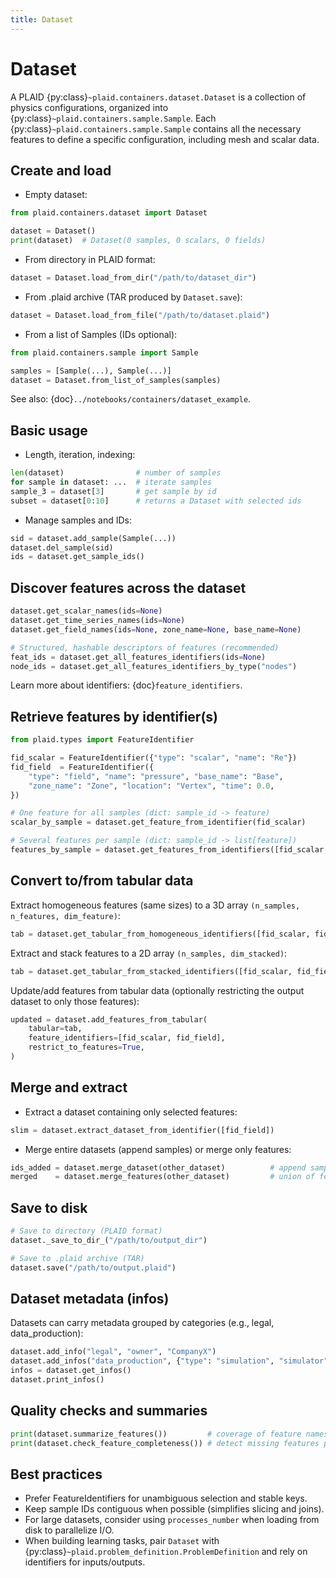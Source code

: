 ```yaml
---
title: Dataset
---
```


# Dataset

A PLAID {py:class}`~plaid.containers.dataset.Dataset` is a collection of physics configurations, organized into {py:class}`~plaid.containers.sample.Sample`. Each {py:class}`~plaid.containers.sample.Sample` contains all the necessary features to define a specific configuration, including mesh and scalar data.

## Create and load

- Empty dataset:

```python
from plaid.containers.dataset import Dataset

dataset = Dataset()
print(dataset)  # Dataset(0 samples, 0 scalars, 0 fields)
```

- From directory in PLAID format:

```python
dataset = Dataset.load_from_dir("/path/to/dataset_dir")
```

- From .plaid archive (TAR produced by `Dataset.save`):

```python
dataset = Dataset.load_from_file("/path/to/dataset.plaid")
```

- From a list of Samples (IDs optional):

```python
from plaid.containers.sample import Sample

samples = [Sample(...), Sample(...)]
dataset = Dataset.from_list_of_samples(samples)
```

See also: {doc}`../notebooks/containers/dataset_example`.

## Basic usage

- Length, iteration, indexing:

```python
len(dataset)                # number of samples
for sample in dataset: ...  # iterate samples
sample_3 = dataset[3]       # get sample by id
subset = dataset[0:10]      # returns a Dataset with selected ids
```

- Manage samples and IDs:

```python
sid = dataset.add_sample(Sample(...))
dataset.del_sample(sid)
ids = dataset.get_sample_ids()
```

## Discover features across the dataset

```python
dataset.get_scalar_names(ids=None)
dataset.get_time_series_names(ids=None)
dataset.get_field_names(ids=None, zone_name=None, base_name=None)

# Structured, hashable descriptors of features (recommended)
feat_ids = dataset.get_all_features_identifiers(ids=None)
node_ids = dataset.get_all_features_identifiers_by_type("nodes")
```

Learn more about identifiers: {doc}`feature_identifiers`.

## Retrieve features by identifier(s)

```python
from plaid.types import FeatureIdentifier

fid_scalar = FeatureIdentifier({"type": "scalar", "name": "Re"})
fid_field  = FeatureIdentifier({
    "type": "field", "name": "pressure", "base_name": "Base",
    "zone_name": "Zone", "location": "Vertex", "time": 0.0,
})

# One feature for all samples (dict: sample_id -> feature)
scalar_by_sample = dataset.get_feature_from_identifier(fid_scalar)

# Several features per sample (dict: sample_id -> list[feature])
features_by_sample = dataset.get_features_from_identifiers([fid_scalar, fid_field])
```

## Convert to/from tabular data

Extract homogeneous features (same sizes) to a 3D array `(n_samples, n_features, dim_feature)`:

```python
tab = dataset.get_tabular_from_homogeneous_identifiers([fid_scalar, fid_field])
```

Extract and stack features to a 2D array `(n_samples, dim_stacked)`:

```python
tab = dataset.get_tabular_from_stacked_identifiers([fid_scalar, fid_field])
```

Update/add features from tabular data (optionally restricting the output dataset to only those features):

```python
updated = dataset.add_features_from_tabular(
    tabular=tab,
    feature_identifiers=[fid_scalar, fid_field],
    restrict_to_features=True,
)
```

## Merge and extract

- Extract a dataset containing only selected features:

```python
slim = dataset.extract_dataset_from_identifier([fid_field])
```

- Merge entire datasets (append samples) or merge only features:

```python
ids_added = dataset.merge_dataset(other_dataset)          # append samples
merged    = dataset.merge_features(other_dataset)         # union of features
```

## Save to disk

```python
# Save to directory (PLAID format)
dataset._save_to_dir_("/path/to/output_dir")

# Save to .plaid archive (TAR)
dataset.save("/path/to/output.plaid")
```

## Dataset metadata (infos)

Datasets can carry metadata grouped by categories (e.g., legal, data_production):

```python
dataset.add_info("legal", "owner", "CompanyX")
dataset.add_infos("data_production", {"type": "simulation", "simulator": "Z-Set"})
infos = dataset.get_infos()
dataset.print_infos()
```

## Quality checks and summaries

```python
print(dataset.summarize_features())         # coverage of feature names
print(dataset.check_feature_completeness()) # detect missing features per sample
```

## Best practices

- Prefer FeatureIdentifiers for unambiguous selection and stable keys.
- Keep sample IDs contiguous when possible (simplifies slicing and joins).
- For large datasets, consider using `processes_number` when loading from disk to parallelize I/O.
- When building learning tasks, pair `Dataset` with {py:class}`~plaid.problem_definition.ProblemDefinition` and rely on identifiers for inputs/outputs.

